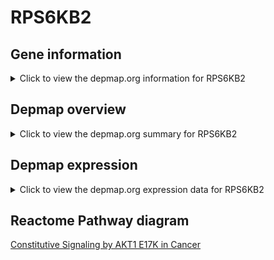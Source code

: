 <h1>RPS6KB2</h1>

<h2>Gene information</h2>
<details>
  <summary>Click to view the depmap.org information for RPS6KB2</summary>
  <iframe src="https://depmap.org/portal/gene/RPS6KB2?tab=about" style="border:none;width:100%;height:800px"></iframe>
</details>

<h2>Depmap overview</h2>
<details>
  <summary>Click to view the depmap.org summary for RPS6KB2</summary>
  <iframe src="https://depmap.org/portal/gene/RPS6KB2?tab=overview" style="border:none;width:100%;height:800px"></iframe>
</details>

<h2>Depmap expression</h2>
<details>
  <summary>Click to view the depmap.org expression data for RPS6KB2</summary>
  <iframe src="https://depmap.org/portal/gene/RPS6KB2?tab=characterization" style="border:none;width:100%;height:800px"></iframe>
</details>



<h2>Reactome Pathway diagram</h2>
<a href="https://reactome.org/PathwayBrowser/#/R-HSA-5674400" target="_BLANK">Constitutive Signaling by AKT1 E17K in Cancer</a>




